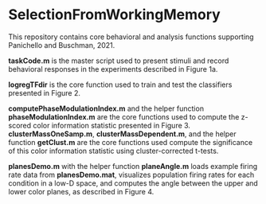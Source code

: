 # SelectionFromWorkingMemory
This repository contains core behavioral and analysis functions supporting Panichello and Buschman, 2021.

**taskCode.m** is the master script used to present stimuli and record behavioral responses in the experiments described in Figure 1a.

**logregTFdir** is the core function used to train and test the classifiers presented in Figure 2. 

**computePhaseModulationIndex.m** and the helper function **phaseModulationIndex.m** are the core functions used to compute the z-scored color information statistic presented in Figure 3. **clusterMassOneSamp.m**, **clusterMassDependent.m**, and the helper function **getClust.m** are the core functions used compute the significance of this color information statistic using cluster-corrected t-tests. 

**planesDemo.m** with the helper function **planeAngle.m** loads example firing rate data from **planesDemo.mat**, visualizes population firing rates for each condition in a low-D space, and computes the angle between the upper and lower color planes, as described in Figure 4. 


